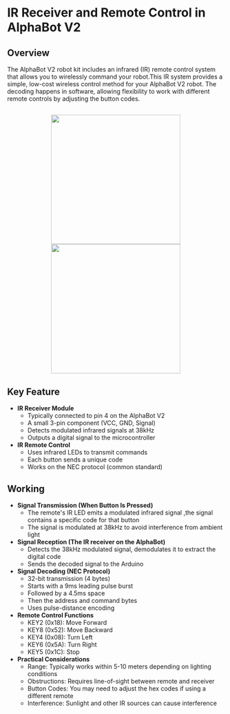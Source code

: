 # IR Receiver and Remote Control in AlphaBot V2

## Overview

<p>The AlphaBot V2 robot kit includes an infrared (IR) remote control system that allows you to wirelessly command your robot.This IR system provides a simple, low-cost wireless control method for your AlphaBot V2 robot. The decoding happens in software, allowing flexibility to work with different remote controls by adjusting the button codes.
</p>

## 

<center>
<img src="/img/IRn.jpg" width="300" height="300">
<img src="/img/remote.jpg" width="300" height="300">
</center>



## Key Feature

<ul>
    <li><strong>IR Receiver Module</strong>
        <ul>
            <li>Typically connected to pin 4 on the AlphaBot V2</li>
            <li>A small 3-pin component (VCC, GND, Signal)</li>
            <li>Detects modulated infrared signals at 38kHz</li>
            <li>Outputs a digital signal to the microcontroller</li>
        </ul>
    </li>
    <li><strong>IR Remote Control</strong>
        <ul>
            <li>Uses infrared LEDs to transmit commands</li>
            <li>Each button sends a unique code</li>
            <li>Works on the NEC protocol (common standard)</li>
        </ul>
    </li>
    
</ul>


## Working

<ul>
    <li><strong>Signal Transmission (When Button Is Pressed)</strong>
        <ul>
            <li>The remote's IR LED emits a modulated infrared signal ,the signal contains a specific code for that button</li>
            <li>The signal is modulated at 38kHz to avoid interference from ambient light</li>
        </ul>
    </li>
    <li><strong>Signal Reception (The IR receiver on the AlphaBot)</strong>
        <ul>
            <li>Detects the 38kHz modulated signal, demodulates it to extract the digital code</li>
            <li>Sends the decoded signal to the Arduino</li>
        </ul>
    </li>
    <li><strong>Signal Decoding (NEC Protocol)</strong>
        <ul>
            <li>32-bit transmission (4 bytes)</li>
            <li>Starts with a 9ms leading pulse burst</li>
            <li>Followed by a 4.5ms space</li>
            <li>Then the address and command bytes</li>
            <li>Uses pulse-distance encoding</li>
        </ul>     
    </li>    
    <li><strong>Remote Control Functions</strong>
        <ul>
            <li>KEY2 (0x18): Move Forward</li>
            <li>KEY8 (0x52): Move Backward</li>
            <li>KEY4 (0x08): Turn Left</li>
            <li>KEY6 (0x5A): Turn Right</li>
            <li>KEY5 (0x1C): Stop</li>
        </ul>     
    </li>    
    <li><strong>Practical Considerations</strong>
        <ul>
            <li>Range: Typically works within 5-10 meters depending on lighting conditions</li>
            <li>Obstructions: Requires line-of-sight between remote and receiver</li>
            <li>Button Codes: You may need to adjust the hex codes if using a different remote</li>
            <li>Interference: Sunlight and other IR sources can cause interference</li>
        </ul>     
    </li>    
</ul>